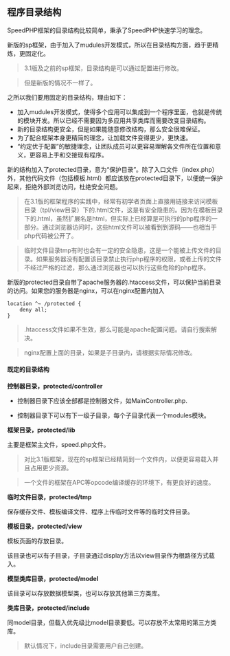 ## 程序目录结构

SpeedPHP框架的目录结构比较简单，秉承了SpeedPHP快速学习的理念。

新版的sp框架，由于加入了mudules开发模式，所以在目录结构方面，趋于更精炼，更固定化。

> 3.1版及之前的sp框架，目录结构是可以通过配置进行修改。

> 但是新版的情况不一样了。

之所以我们要用固定的目录结构，理由如下：

- 加入mudules开发模式，使得多个应用可以集成到一个程序里面，也就是传统的模块开发。所以已经不需要因为多应用共享类库而需要改变目录结构。
- 新的目录结构更安全，但是如果能随意修改结构，那么安全很难保证。
- 为了配合框架本身更精简的理念，让加载文件变得更少，更快速。
- “约定优于配置”的敏捷理念，让团队成员可以更容易理解各文件所在位置和意义，更容易上手和交接现有程序。

新的结构加入了protected目录，意为“保护目录”。除了入口文件（index.php）外，其他代码文件（包括模板.html）都应该放在protected目录下，以便统一保护起来，拒绝外部浏览访问，杜绝安全问题。

> 在3.1版的框架程序的实践中，经常有初学者页面上直接用链接来访问模板目录（tpl/view目录）下的.html文件，这是有安全隐患的。因为在模板目录下的.html，虽然扩展名是html，但实际上已经算是可执行的php程序的一部分。通过浏览器访问时，这些html文件可以被看到到源码——也相当于php代码被公开了。

> 临时文件目录tmp有时也会有一定的安全隐患，这是一个能被上传文件的目录。如果服务器没有配置该目录禁止执行php程序的权限，或者上传的文件不经过严格的过滤，那么通过浏览器也可以执行这些危险的php程序。

新版的protected目录自带了apache服务器的.htaccess文件，可以保护当前目录的访问。如果您的服务器是nginx，可以在nginx配置内加入

    location ^~ /protected {
    	deny all;
    }

> .htaccess文件如果不生效，那么可能是apache配置问题。请自行搜索解决。

> nginx配置上面的目录，如果是子目录内，请根据实际情况修改。


#### 既定的目录结构

**控制器目录，protected/controller**

- 控制器目录下应该全部都是控制器文件，如MainController.php.

- 控制器目录下可以有下一级子目录，每个子目录代表一个modules模块。

**框架目录，protected/lib**

主要是框架主文件，speed.php文件。

> 对比3.1版框架，现在的sp框架已经精简到一个文件内，以便更容易载入并且占用更少资源。

> 一个文件的框架在APC等opcode编译缓存的环境下，有更良好的速度。

**临时文件目录，protected/tmp**

保存缓存文件、模板编译文件、程序上传临时文件等的临时文件目录。

**模板目录，protected/view**

模板页面的存放目录。

该目录也可以有子目录，子目录通过display方法以view目录作为根路径方式载入。

**模型类库目录，protected/model**

该目录可以存放数据模型类，也可以存放其他第三方类库。

**类库目录，protected/include**

同model目录，但载入优先级比model目录要低。可以存放不太常用的第三方类库。

> 默认情况下，include目录需要用户自己创建。